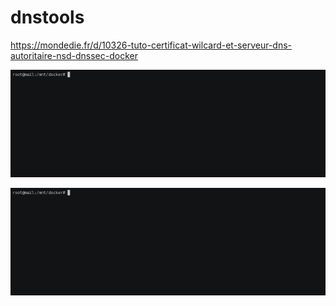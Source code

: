# dnstools


https://mondedie.fr/d/10326-tuto-certificat-wilcard-et-serveur-dns-autoritaire-nsd-dnssec-docker


![grab-landing-page](https://github.com/laster13/dnstools/blob/master/tata.gif)

![grab-landing-page](https://github.com/laster13/dnstools/blob/master/titi.gif)




